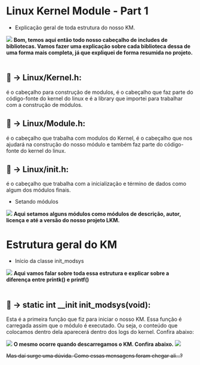# Linux Kernel Module - Part 1

  - Explicação geral de toda estrutura do nosso KM.

  <img src="https://imgur.com/EOm0gAs.png">
    <b>Bom, temos aqui então todo nosso cabeçalho de includes de bibliotecas. Vamos fazer uma explicação sobre cada biblioteca dessa de uma forma mais completa,
    já que expliquei de forma resumida no projeto.</b>
<br>
<br>
    
<b><h2>📌 -> Linux/Kernel.h</b>:</h2> é o cabeçalho para construção de modulos, é o cabeçalho que faz parte do código-fonte do kernel do linux e é a library que importei para trabalhar com a construção de módulos.

<b><h2>📌 -> Linux/Module.h</b>:</h2> é o cabeçalho que trabalha com modulos do Kernel, é o cabeçalho que nos ajudará na construção do nosso módulo e também faz parte do código-fonte do kernel do linux.

<b><h2>📌 -> Linux/init.h</b>:</h2> é o cabeçalho que trabalha com a inicialização e término de dados como algum dos módulos finais.

  - Setando módulos
  
  <img src="https://imgur.com/HBCuki1.png">
  <b>Aqui setamos alguns módulos como módulos de descrição, autor, licença e até a versão do nosso projeto LKM.</b>
  

# Estrutura geral do KM

  - Início da classe init_modsys 
  
  <img src="https://imgur.com/umOhUkT.png">
    <b>Aqui vamos falar sobre toda essa estrutura e explicar sobre a diferença entre printk() e printf()</b>
   <br>
   <br>
   
   <b><h2>📌 -> static int __init init_modsys(void)</b>:</h2> Esta é a primeira função que fiz para iniciar o nosso KM. Essa função é carregada assim que o módulo
   é executado. Ou seja, o conteúdo que colocamos dentro dela aparecerá dentro dos logs do kernel. Confira abaixo:
   
   <img src="https://imgur.com/0ey3cQO.png">
   <b>O mesmo ocorre quando descarregamos o KM. Confira abaixo.</b>
   <img src="https://imgur.com/Q4izZbj.png">
   
   <s>Mas daí surge uma dúvida. Como essas mensagens foram chegar ali...?</s>
   

